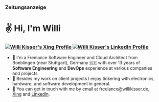 ### Zeitungsanzeige

# ✌️ Hi, I'm Willi

<h3 align="left">
  <a href="https://www.xing.com/profile/Willi_Kisser/cv">
    <img alt="Willi Kisser's Xing Profile" src="https://img.shields.io/badge/Xing-006567.svg?style=for-the-badge&logo=Xing&logoColor=white"/>
  </a>
  <a href="https://www.instagram.com/abhisheknaiidu/">
    <img alt="Willi Kisser's LinkedIn Profile" src="https://img.shields.io/badge/LinkedIn-0A66C2.svg?style=for-the-badge&logo=LinkedIn&logoColor=white"/>
  </a>
</h3>

- 🔭 I'm a Freelance Software Engineer and Cloud Architect from Boeblingen (near Stuttgart), Germany 🇩🇪 with over 13 years of **Software Engineering** and **DevOps** experience at various companies and projects
- 🚀 Besides my work on client projects I enjoy tinkering with electronics, hardware, and software development in general.
- 💬 You can get in touch with me by email at [freelance@willikisser.de](mailto:freelance@willikisser.de), [Xing](https://www.xing.com/profile/Willi_Kisser/cv) and [LinkedIn](https://www.linkedin.com/in/willi-kisser/).
